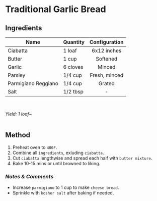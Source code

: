 # **Traditional Garlic Bread**

## **Ingredients**
| Name | Quantity | Configuration |
| ---- | -------- | :-----------: |
| Ciabatta | 1 loaf | 6x12 inches |
| Butter | 1 cup | Softened |
| Garlic | 6 cloves | Minced |
| Parsley | 1/4 cup | Fresh, minced |
| Parmigiano Reggiano | 1/4 cup | Grated |
| Salt | 1/2 tbsp | - |
<br>

*Yield: 1 loaf~*
<br><br>

## **Method**
<ol>
    <li>Preheat oven to <code>400F</code>.</li>
    <li>Combine all <code>ingredients</code>, exluding <code>ciabatta</code>.</li>
    <li>Cut <code>ciabatta</code> lengthwise and spread each half with <code>butter mixture</code>.</li>
    <li>Bake 10-15 mins or until browned to liking.</li>
</ol>

### *Notes & Comments*
<ul>
    <li>Increase <code>parmigiano</code> to 1 cup to make <code>cheese bread</code>.</li>
    <li>Sprinkle with <code>kosher salt</code> after baking if needed.</li>
</ul>